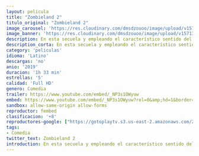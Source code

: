 ```yaml
---
layout: pelicula
title: "Zombieland 2"
titulo_original: "Zombieland 2"
image_carousel: 'https://res.cloudinary.com/dmsdzouoo/image/upload/v1571334673/zombieland-2-min_mbzcal.jpg'
image_banner: 'https://res.cloudinary.com/dmsdzouoo/image/upload/v1571334660/zombieland-2_1_-min_qgkgu2.jpg'
description: En esta secuela y empleando el característico sentido del humor del que hizo gala “Zombieland”, el grupo de protagonistas tendrá que viajar desde la Casa Blanca hasta el corazón de los Estados Unidos, sobreviviendo a nuevas clases de muertos vivientes que han evolucionado desde lo sucedido hace algunos años, así como a algunos supervivientes humanos rezagados. Pero, por encima de todo, tendrán que tratar de soportar los inconvenientes de convivir entre ellos.
description_corta: En esta secuela y empleando el característico sentido del humor del que hizo gala “Zombieland”, el grupo de protagonistas tendrá que viajar desde la Casa Blanca hasta el corazón de los Estados Unidos, sobreviviendo a nuevas clases de muertos vivientes que...
category: 'peliculas'
idioma: 'Latino'
descargas: 'no'
anio: '2019'
duracion: '1h 33 min'
estrellas: '5'
calidad: 'Full HD'
genero: Comedia
trailer: https://www.youtube.com/embed/_NP3s1OWyuw
embed: https://www.youtube.com/embed/_NP3s1OWyuw?rel=0&amp;hd=1&border=0&wmode=opaque&enablejsapi=1&modestbranding=1&controls=1&showinfo=1
sandbox: allow-same-origin allow-forms
reproductor: fembed
clasificacion: '+8'
reproductores-google: ["https://gotoplaytv.s3.us-east-2.amazonaws.com/ZOMBIELAND.2.1080p.LAT.mp4"]
tags:
- Comedia
twitter_text: Zombieland 2
introduction: En esta secuela y empleando el característico sentido del humor del que hizo gala “Zombieland”, el grupo de protagonistas tendrá que viajar desde la Casa Blanca hasta el corazón de los Estados Unidos, sobreviviendo a nuevas clases de muertos vivientes que...
---
```













